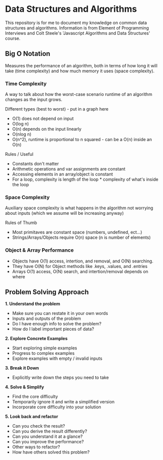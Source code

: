 # Data Structures and Algorithms

This repository is for me to document my knowledge on common data structures and algorithms. Information is from Element of Programming Interviews and Colt Steele's 'Javascript Algorithms and Data Structures' course.

## Big O Notation

Measures the performance of an algorithm, both in terms of how long it will take (time complexity) and how much memory it uses (space complexity).

### Time Complexity

A way to talk about how the worst-case scenario runtime of an algorithm changes as the input grows.

Different types (best to worst) - put in a graph here

- O(1) does not depend on input
- O(log n)
- O(n) depends on the input linearly
- O(nlog n)
- O(n^2), runtime is proportional to n squared - can be a O(n) inside an O(n)

Rules / Useful

- Constants don't matter
- Arithmetic operations and var assignments are constant
- Accessing elements in an array/object is constant
- For a loop, complexity is length of the loop \* complexity of what's inside the loop

### Space Complexity

Auxiliary space complexity is what happens in the algorithm not worrying about inputs (which we assume will be increasing anyway)

Rules of Thumb

- Most primitaves are constant space (numbers, undefined, ect...)
- Strings/Arrays/Objects require O(n) space (n is number of elements)

### Object & Array Performance

- Objects have O(1) access, intertion, and removal, and O(N) searching.
- They have O(N) for Object methods like .keys, .values, and .entries
- Arrays O(1) access, O(N) search, and intertion/removal depends on where

## Problem Solving Approach

**1. Understand the problem**

- Make sure you can restate it in your own words
- Inputs and outputs of the problem
- Do I have enough info to solve the problem?
- How do I label important pieces of data?

**2. Explore Concrete Examples**

- Start exploring simple examples
- Progress to complex examples
- Explore examples with empty / invalid inputs

**3. Break it Down**

- Explicitly write down the steps you need to take

**4. Solve & Simplify**

- Find the core difficulty
- Temporarily ignore it and write a simplified version
- Incorporate core difficulty into your solution

**5. Look back and refactor**

- Can you check the result?
- Can you derive the result differently?
- Can you understand it at a glance?
- Can you improve the performance?
- Other ways to refactor?
- How have others solved this problem?
